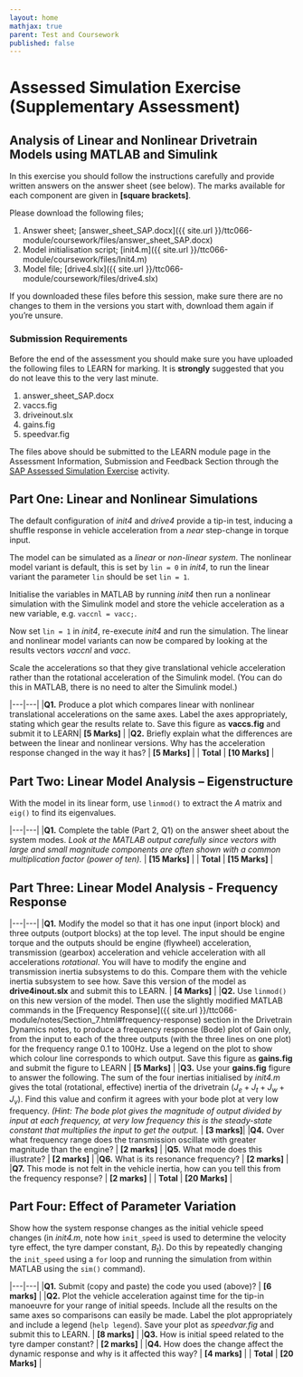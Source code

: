 ```yaml
---
layout: home
mathjax: true
parent: Test and Coursework
published: false
---
```


# Assessed Simulation Exercise (Supplementary Assessment)

## Analysis of Linear and Nonlinear Drivetrain Models using MATLAB and Simulink

In this exercise you should follow the instructions carefully and provide written answers on the answer sheet (see below). The marks available for each component are given in **[square brackets]**.

Please download the following files;

1. Answer sheet; [answer_sheet_SAP.docx]({{ site.url }}/ttc066-module/coursework/files/answer_sheet_SAP.docx)
2. Model initialisation script; [init4.m]({{ site.url }}/ttc066-module/coursework/files/Init4.m)
3. Model file; [drive4.slx]({{ site.url }}/ttc066-module/coursework/files/drive4.slx)

If you downloaded these files before this session, make sure there are no changes to them in the versions you start with, download them again if you’re unsure.

### Submission Requirements

Before the end of the assessment you should make sure you have uploaded the following files to LEARN for marking.  It is **strongly** suggested that you do not leave this to the very last minute.

1. answer_sheet_SAP.docx
2. vaccs.fig
3. driveinout.slx
4. gains.fig
5. speedvar.fig

The files above should be submitted to the LEARN module page in the Assessment Information, Submission and Feedback Section through the [SAP Assessed Simulation Exercise](https://learn21.lboro.ac.uk/mod/assign/view.php?id=1396269) activity.

## Part One:  Linear and Nonlinear Simulations

The default configuration of *init4* and *drive4* provide a tip-in test, inducing a shuffle response in vehicle acceleration from a *near* step-change in torque input.  

The model can be simulated as a *linear* or *non-linear system*. The nonlinear model variant is default, this is set by `lin = 0` in *init4*, to run the linear variant the parameter `lin` should be set `lin = 1`.

Initialise the variables in MATLAB by running *init4* then run a nonlinear simulation with the Simulink model and store the vehicle acceleration as a new variable, e.g. `vaccnl = vacc;`.

Now set `lin = 1` in *init4*, re-execute *init4* and run the simulation.  The linear and nonlinear model variants can now be compared by looking at the results vectors *vaccnl* and *vacc*.

Scale the accelerations so that they give translational vehicle acceleration rather than the rotational acceleration of the Simulink model.  (You can do this in MATLAB, there is no need to alter the Simulink model.)

|---|---|
|**Q1.** Produce a plot which compares linear with nonlinear translational accelerations on the same axes.  Label the axes appropriately, stating which gear the results relate to.  Save this figure as **vaccs.fig** and submit it to LEARN| **[5 Marks]** |
|**Q2.** Briefly explain what the differences are between the linear and nonlinear versions. Why has the acceleration response changed in the way it has? | **[5 Marks]** |
| **Total** | **[10 Marks]** |

## Part Two:  Linear Model Analysis – Eigenstructure

With the model in its linear form, use `linmod()` to extract the $A$ matrix and `eig()` to find its eigenvalues.

|---|---|
|**Q1.** Complete the table (Part 2, Q1) on the answer sheet about the system modes. *Look at the MATLAB output carefully since vectors with large and small magnitude components are often shown with a common multiplication factor (power of ten).* | **[15 Marks]** |
| **Total** | **[15 Marks]** |

## Part Three:  Linear Model Analysis - Frequency Response

|---|---|
|**Q1.** Modify the model so that it has one input (inport block) and three outputs (outport blocks) at the top level. The input should be engine torque and the outputs should be engine (flywheel) acceleration, transmission (gearbox) acceleration and vehicle acceleration with all accelerations *rotational*. You will have to modify the engine and transmission inertia subsystems to do this. Compare them with the vehicle inertia subsystem to see how.  Save this version of the model as **drive4inout.slx** and submit this to LEARN. | **[4 Marks]** |
|**Q2.** Use `linmod()` on this new version of the model.  Then use the slightly modified MATLAB commands in the [Frequency Response]({{ site.url }}/ttc066-module/notes/Section_7.html#frequency-response) section in the Drivetrain Dynamics notes, to produce a frequency response (Bode) plot of Gain only, from the input to each of the three outputs (with the three lines on one plot) for the frequency range 0.1 to 100Hz. Use a legend on the plot to show which colour line corresponds to which output. Save this figure as **gains.fig** and submit the figure to LEARN | **[5 Marks]** |
|**Q3.** Use your **gains.fig** figure to answer the following. The sum of the four inertias initialised by *init4.m* gives the total (rotational, effective) inertia of the drivetrain $(J_e+J_t+J_w+J_v)$. Find this value and confirm it agrees with your bode plot at very low frequency.  *(Hint: The bode plot gives the magnitude of output divided by input at each frequency, at very low frequency this is the steady-state constant that multiplies the input to get the output.* | **[3 marks]**|
|**Q4.** Over what frequency range does the transmission oscillate with greater magnitude than the engine? | **[2 marks]** |
|**Q5.** What mode does this illustrate? | **[2 marks]** |
|**Q6.** What is its resonance frequency? | **[2 marks]** |
|**Q7.** This mode is not felt in the vehicle inertia, how can you tell this from the frequency response? | **[2 marks]** |
| **Total** | **[20 Marks]** |

## Part Four: Effect of Parameter Variation

Show how the system response changes as the initial vehicle speed changes (in *init4.m*, note how `init_speed` is used to determine the velocity tyre effect, the tyre damper constant, $B_t$).  Do this by repeatedly changing the `init_speed` using a `for` loop and running the simulation from within MATLAB using the `sim()` command).

|---|---|
|**Q1.** Submit (copy and paste) the code you used (above)? | **[6 marks]** |
|**Q2.** Plot the vehicle acceleration against time for the tip-in manoeuvre for your range of initial speeds.  Include all the results on the same axes so comparisons can easily be made.  Label the plot appropriately and include a legend (`help legend`). Save your plot as *speedvar.fig* and submit this to LEARN. | **[8 marks]** |
|**Q3.** How is initial speed related to the tyre damper constant? | **[2 marks]** |
|**Q4.** How does the change affect the dynamic response and why is it affected this way? | **[4 marks]** |
| **Total** | **[20 Marks]** |
